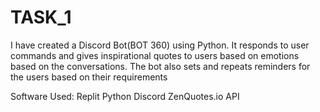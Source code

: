 # TASK_1

I have created a Discord Bot(BOT 360) using Python. It responds to user commands and gives inspirational quotes to users based on emotions based on the conversations. The bot also sets and repeats reminders for the users based on their requirements

Software Used:
Replit 
Python 
Discord 
ZenQuotes.io API 

